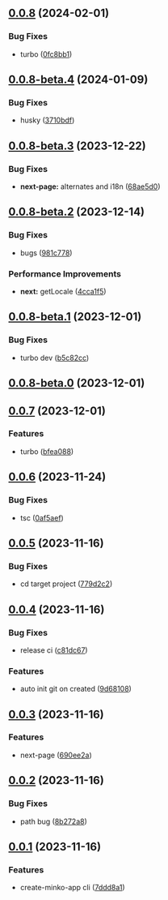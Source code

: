 ## [0.0.8](https://github.com/hemengke1997/create-minko-app/compare/v0.0.8-beta.4...v0.0.8) (2024-02-01)


### Bug Fixes

* turbo ([0fc8bb1](https://github.com/hemengke1997/create-minko-app/commit/0fc8bb1333a4f92b1140da5f7bdbc73a705982b1))



## [0.0.8-beta.4](https://github.com/hemengke1997/create-minko-app/compare/v0.0.8-beta.3...v0.0.8-beta.4) (2024-01-09)


### Bug Fixes

* husky ([3710bdf](https://github.com/hemengke1997/create-minko-app/commit/3710bdf0f958ac6e8f21d9734709c0e20c612fd4))



## [0.0.8-beta.3](https://github.com/hemengke1997/create-minko-app/compare/v0.0.8-beta.2...v0.0.8-beta.3) (2023-12-22)


### Bug Fixes

* **next-page:** alternates and i18n ([68ae5d0](https://github.com/hemengke1997/create-minko-app/commit/68ae5d01ca01f2443cd8750a9e58659b60e4a7bd))



## [0.0.8-beta.2](https://github.com/hemengke1997/create-minko-app/compare/v0.0.8-beta.1...v0.0.8-beta.2) (2023-12-14)


### Bug Fixes

* bugs ([981c778](https://github.com/hemengke1997/create-minko-app/commit/981c77820b1cfb89744fcf870985fc9d40405196))


### Performance Improvements

* **next:** getLocale ([4cca1f5](https://github.com/hemengke1997/create-minko-app/commit/4cca1f5cab0489e9706385caf4f37259ca0df303))



## [0.0.8-beta.1](https://github.com/hemengke1997/create-minko-app/compare/v0.0.8-beta.0...v0.0.8-beta.1) (2023-12-01)


### Bug Fixes

* turbo dev ([b5c82cc](https://github.com/hemengke1997/create-minko-app/commit/b5c82cc02389c87f75f38899fbc62f6bf7fabaab))



## [0.0.8-beta.0](https://github.com/hemengke1997/create-minko-app/compare/v0.0.7...v0.0.8-beta.0) (2023-12-01)



## [0.0.7](https://github.com/hemengke1997/create-minko-app/compare/v0.0.6...v0.0.7) (2023-12-01)


### Features

* turbo ([bfea088](https://github.com/hemengke1997/create-minko-app/commit/bfea088a34758e8c3b242300329703f3dea408aa))



## [0.0.6](https://github.com/hemengke1997/create-minko-app/compare/v0.0.5...v0.0.6) (2023-11-24)


### Bug Fixes

* tsc ([0af5aef](https://github.com/hemengke1997/create-minko-app/commit/0af5aef51d67f44c00510ddbdd4f2d5470bb0eb8))



## [0.0.5](https://github.com/hemengke1997/create-minko-app/compare/v0.0.4...v0.0.5) (2023-11-16)


### Bug Fixes

* cd target project ([779d2c2](https://github.com/hemengke1997/create-minko-app/commit/779d2c2f2644288523824558ec56bb32d7947bd8))



## [0.0.4](https://github.com/hemengke1997/create-minko-app/compare/v0.0.3...v0.0.4) (2023-11-16)


### Bug Fixes

* release ci ([c81dc67](https://github.com/hemengke1997/create-minko-app/commit/c81dc670ffa04d698d55bb2543181396d0470c14))


### Features

* auto init git on created ([9d68108](https://github.com/hemengke1997/create-minko-app/commit/9d68108287a62b29f9df052e998f755051f3c42d))



## [0.0.3](https://github.com/hemengke1997/create-minko-app/compare/v0.0.2...v0.0.3) (2023-11-16)


### Features

* next-page ([690ee2a](https://github.com/hemengke1997/create-minko-app/commit/690ee2a18ed420fbcccfe2277005920b99e8a16c))



## [0.0.2](https://github.com/hemengke1997/create-minko-app/compare/v0.0.1...v0.0.2) (2023-11-16)


### Bug Fixes

* path bug ([8b272a8](https://github.com/hemengke1997/create-minko-app/commit/8b272a867782934fc5381eeefd43c9f34c6cabff))



## [0.0.1](https://github.com/hemengke1997/create-minko-app/compare/7ddd8a13687ca2c4c311fb018284263ce667da09...v0.0.1) (2023-11-16)


### Features

* create-minko-app cli ([7ddd8a1](https://github.com/hemengke1997/create-minko-app/commit/7ddd8a13687ca2c4c311fb018284263ce667da09))



